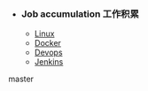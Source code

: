 + ### Job accumulation 工作积累
    + [Linux](https://github.com/Kingserch/Job-accumulation/blob/Linux/readme.md)
    + [Docker](https://github.com/Kingserch/Job-accumulation/blob/Docker/readme.md)
    + [Devops](https://github.com/Kingserch/Job-accumulation/blob/Devops/readme.md)
	+ [Jenkins](https://github.com/Kingserch/Job-accumulation/blob/Jenkins/readme.md)
	
	
master

